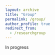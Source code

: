 ```yaml
---
layout: archive
title: "Group"
permalink: /group/
author_profile: true
redirect_from:
  - /researchgroup
---
```

In progress